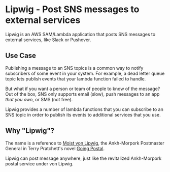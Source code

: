 # Lipwig - Post SNS messages to external services

Lipwig is an AWS SAM/Lambda application that posts SNS messages to external services, like Slack or Pushover.


## Use Case

Publishing a message to an SNS topics is a common way to notify subscribers of some event in your system.
For example, a dead letter queue topic lets publish events that your lambda function failed to handle.

But what if you want a person or team of people to know of the message? Out of the box, SNS only supports email (slow),
push messages to an app _that you own_, or SMS (not free).

Lipwig provides a number of lambda functions that you can subscribe to an SNS topic in order to publish its events to
additional services that you use.


## Why "Lipwig"?
The name is a reference to [Moist von Lipwig](https://en.wikipedia.org/wiki/Moist_von_Lipwig), the Ankh-Morpork
Postmaster General in Terry Pratchett's novel [Going Postal](https://en.wikipedia.org/wiki/Going_Postal).

Lipwig can post message anywhere, just like the revitalized Ankh-Morpork postal service under von Lipwig.
